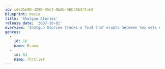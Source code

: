 ```yaml
---
id: c4e35b90-d290-45b2-9b2d-58b7364f4a64
blueprint: movie
title: 'Shotgun Stories'
release_date: '2007-10-01'
overview: 'Shotgun Stories tracks a feud that erupts between two sets of half brothers following the death of their father. Set against the cotton fields and back roads of Southeast Arkansas, these brothers discover the lengths to which each will go to protect their family.'
genres:
  -
    id: 18
    name: Drama
  -
    id: 53
    name: Thriller
---
```

